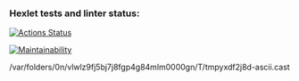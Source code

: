 ### Hexlet tests and linter status:
[![Actions Status](https://github.com/ohalivka/python-project-lvl1/workflows/hexlet-check/badge.svg)](https://github.com/ohalivka/python-project-lvl1/actions)

[![Maintainability](https://api.codeclimate.com/v1/badges/bf8e8600f8b424860af8/maintainability)](https://codeclimate.com/github/ohalivka/python-project-lvl1/maintainability)

/var/folders/0n/vlwlz9fj5bj7j8fgp4g84mlm0000gn/T/tmpyxdf2j8d-ascii.cast

